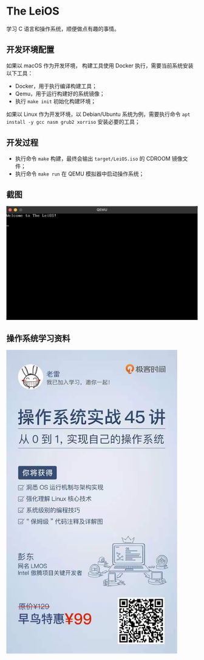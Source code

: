 # The LeiOS

学习 C 语言和操作系统，顺便做点有趣的事情。

## 开发环境配置

如果以 macOS 作为开发环境， 构建工具使用 Docker 执行，需要当前系统安装以下工具：

- Docker，用于执行编译构建工具；
- Qemu，用于运行构建好的系统镜像；
- 执行 `make init` 初始化构建环境；

如果以 Linux 作为开发环境，以 Debian/Ubuntu 系统为例，需要执行命令 `apt install -y gcc nasm grub2 xorriso` 安装必要的工具；

## 开发过程

- 执行命令 `make` 构建，最终会输出 `target/LeiOS.iso` 的 CDROOM 镜像文件；
- 执行命令 `make run` 在 QEMU 模拟器中启动操作系统；

## 截图

<img src="screenshot.png" width="640px">

## 操作系统学习资料

<img src="geekbang-411.jpg" width="450px">

